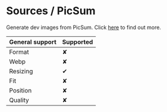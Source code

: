 # Sources / PicSum

Generate dev images from PicSum. Click [here](https://picsum.photos/) to find out more.

| General support  | Supported |
| ------------- | ------------- |
| Format  | ✘ |
| Webp  | ✘ |
| Resizing  | ✔ |
| Fit  | ✘ |
| Position  | ✘ |
| Quality  | ✘ |